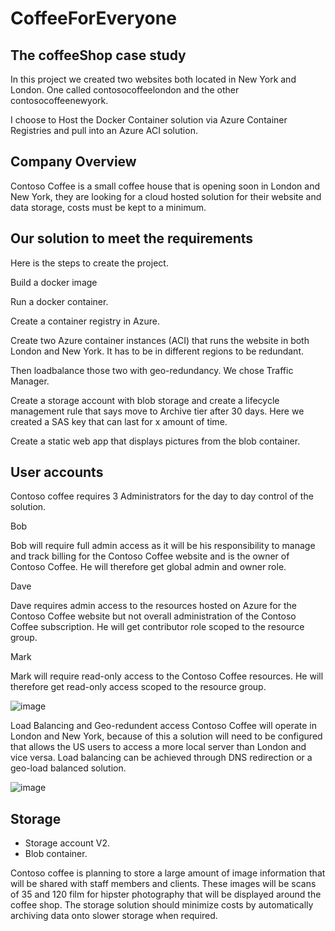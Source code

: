# CoffeeForEveryone
## The coffeeShop case study
In this project we created two websites both located in New York and London. One called contosocoffeelondon and the other contosocoffeenewyork.

I choose to Host the Docker Container solution via Azure Container Registries and pull into an Azure ACI solution.

## Company Overview
Contoso Coffee is a small coffee house that is opening soon in London and New York, they are looking for a cloud hosted solution for their website and data storage, costs must be kept to a minimum.

## Our solution to meet the requirements
Here is the steps to create the project.

Build a docker image

Run a docker container.

Create a container registry in Azure.

Create two Azure container instances (ACI) that runs the website in both London and New York. It has to be in different regions to be redundant.

Then loadbalance those two with geo-redundancy. We chose Traffic Manager.

Create a storage account with blob storage and create a lifecycle management rule that says move to Archive tier after 30 days. Here we created a SAS key that can last for x amount of time.

Create a static web app that displays pictures from the blob container.

## User accounts
Contoso coffee requires 3 Administrators for the day to day control of the solution.

Bob

Bob will require full admin access as it will be his responsibility to manage and track billing for the Contoso Coffee website and is the owner of Contoso Coffee. He will therefore get global admin and owner role.

Dave

Dave requires admin access to the resources hosted on Azure for the Contoso Coffee website but not overall administration of the Contoso Coffee subscription. He will get contributor role scoped to the resource group.

Mark

Mark will require read-only access to the Contoso Coffee resources. He will therefore get read-only access scoped to the resource group.

  ![image](https://user-images.githubusercontent.com/70135704/226916537-bbcbc859-9002-4b0d-9ccc-71d21d10f882.png)



Load Balancing and Geo-redundent access
Contoso Coffee will operate in London and New York, because of this a solution will need to be configured that allows the US users to access a more local server than London and vice versa. Load balancing can be achieved through DNS redirection or a geo-load balanced solution.

![image](https://user-images.githubusercontent.com/70135704/226916682-7163bcc5-bb8e-4005-be14-b553f04c0b9b.png)


## Storage

- Storage account V2.
- Blob container. 

Contoso coffee is planning to store a large amount of image information that will be shared with staff members and clients. These images will be scans of 35 and 120 film for hipster photography that will be displayed around the coffee shop. The storage solution should minimize costs by automatically archiving data onto slower storage when required.

